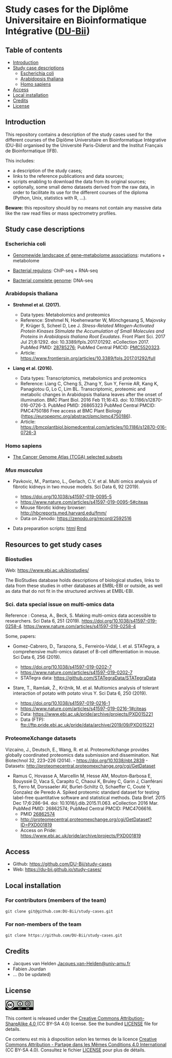 # Study cases for the Diplôme Universitaire en Bioinformatique Intégrative ([DU-Bii](https://du-bii.github.io/accueil/))

## Table of contents

- [Introduction](#introduction)
- [Study case descriptions](#study-case-descriptions)
    - [Escherichia coli](#escherichia-coli)
    - [Arabidopsis thaliana](#arabidopsis-thaliana)
    - [Homo sapiens](#homo-sapiens)
- [Access](#access)
- [Local installation](#local-installation)
- [Credits](#credits)
- [License](#license)

## Introduction

This repository contains a description of the study cases used for the different courses of the Diplôme Universitaire en Bioinformatique Intégrative (DU-Bii) organised by the Université Paris-Diderot and the Institut Français de Bioinformatique (IFB). 


This includes:

- a description of the study cases;
- links to the reference publications and data sources;
- scripts enabling to download the data from its original sources;
- optionally, some small demo datasets derived from the raw data, in order to facilitate its use for the different courses of the diploma (Python, Unix, statistics with R, ...).

**Beware:** this repository should by no means not contain any massive data like the raw read files or mass spectrometry profiles.


## Study case descriptions

### Escherichia coli

- [Genomewide landscape of gene–metabolome associations](Escherichia_coli/genome-metabolome_fuhrer_2017/): mutations + metabolome

- [Bacterial regulons](Escherichia_coli/bacterial-regulons_myers_2013/): ChIP-seq + RNA-seq

- [Bacterial complete genome](Escherichia_coli/genome-sequence_allue-guardia_2019/): DNA-seq

### Arabidopsis thaliana

- **Strehmel et al. (2017).** 

    - Data types: Metabolomics and proteomics
    - Reference: Strehmel N, Hoehenwarter W, Mönchgesang S, Majovsky P, Krüger S, Scheel D, Lee
J. *Stress-Related Mitogen-Activated Protein Kinases Stimulate the Accumulation of
Small Molecules and Proteins in Arabidopsis thaliana Root Exudates*. Front Plant
Sci. 2017 Jul 21;8:1292. doi: 10.3389/fpls.2017.01292. eCollection 2017. PubMed
PMID: [28785276](https://www.ncbi.nlm.nih.gov/pubmed/?term=28785276); PubMed Central PMCID: [PMC5520323](https://europepmc.org/abstract/pmc/pmc5520323).
    - Article: <https://www.frontiersin.org/articles/10.3389/fpls.2017.01292/full>
    
- **Liang et al. (2016).** 

    - Data types: Transcriptomics, metabolomics and proteomics
    - Reference: Liang C, Cheng S, Zhang Y, Sun Y, Fernie AR, Kang K, Panagiotou G, Lo C, Lim BL. Transcriptomic, proteomic and metabolic changes in Arabidopsis thaliana leaves after the onset of illumination. BMC Plant Biol. 2016 Feb 11;16:43. doi: 10.1186/s12870-016-0726-3.
PubMed PMID: 26865323 PubMed Central PMCID: PMC4750186 Free access at BMC Plant Biology (https://europepmc.org/abstract/pmc/pmc4750186).
    - Article: <https://bmcplantbiol.biomedcentral.com/articles/10.1186/s12870-016-0726-3>


### Homo sapiens

- [The Cancer Genome Atlas (TCGA) selected subsets](Homo_sapiens/TCGA_study-case/)

### *Mus musculus*


- Pavkovic, M., Pantano, L., Gerlach, C.V. et al. Multi omics analysis of fibrotic kidneys in two mouse models. Sci Data 6, 92 (2019). 
    - <https://doi.org/10.1038/s41597-019-0095-5> 
    - <https://www.nature.com/articles/s41597-019-0095-5#citeas>
    - Mouse fibrotic kidney browser: <http://hbcreports.med.harvard.edu/fmm/>
    - Data on Zenodo: <https://zenodo.org/record/2592516>

- Data preparation scripts: [html](Mus_musculus/pavkovic_2019/Rmd/prepare-data_pavkovic_2019.html) [Rmd](Mus_musculus/pavkovic_2019/Rmd/prepare-data_pavkovic_2019.Rmd)


## Resources to get study cases


### Biostudies

Web: <https://www.ebi.ac.uk/biostudies/>

The BioStudies database holds descriptions of biological studies, links to data from these studies in other databases at EMBL-EBI or outside, as well as data that do not fit in the structured archives at EMBL-EBI. 

### Sci. data special issue on multi-omics data

Reference : Conesa, A., Beck, S. Making multi-omics data accessible to researchers. Sci Data 6, 251 (2019). <https://doi.org/10.1038/s41597-019-0258-4>. 
<https://www.nature.com/articles/s41597-019-0258-4>

Some, papers:

- Gomez-Cabrero, D., Tarazona, S., Ferreirós-Vidal, I. et al. STATegra, a comprehensive multi-omics dataset of B-cell differentiation in mouse. Sci Data 6, 256 (2019). 
    - <https://doi.org/10.1038/s41597-019-0202-7>
    - <https://www.nature.com/articles/s41597-019-0202-7>
    - STATegra data: <https://github.com/STATegraData/STATegraData>


- Stare, T., Ramšak, Ž., Križnik, M. et al. Multiomics analysis of tolerant interaction of potato with potato virus Y. Sci Data 6, 250 (2019). 
    - <https://doi.org/10.1038/s41597-019-0216-1>
    - <https://www.nature.com/articles/s41597-019-0216-1#citeas>
    - Data: <https://www.ebi.ac.uk/pride/archive/projects/PXD015221>
    - Data (FTP): <ftp://ftp.pride.ebi.ac.uk/pride/data/archive/2019/09/PXD015221>

### ProteomeXchange datasets


Vizcaíno, J., Deutsch, E., Wang, R. et al. ProteomeXchange provides globally coordinated proteomics data submission and dissemination. Nat Biotechnol 32, 223–226 (2014). 
    - <https://doi.org/10.1038/nbt.2839>
    - Datasets: <http://proteomecentral.proteomexchange.org/cgi/GetDataset>


- Ramus C, Hovasse A, Marcellin M, Hesse AM, Mouton-Barbosa E, Bouyssié D, Vaca 
S, Carapito C, Chaoui K, Bruley C, Garin J, Cianférani S, Ferro M, Dorssaeler AV, Burlet-Schiltz O, Schaeffer C, Couté Y, Gonzalez de Peredo A. Spiked proteomic standard dataset for testing label-free quantitative software and statistical methods. Data Brief. 2015 Dec 17;6:286-94. doi: 10.1016/j.dib.2015.11.063. eCollection 2016 Mar. PubMed PMID: 26862574; PubMed Central PMCID: PMC4706616.
    - PMID [26862574](https://www.ncbi.nlm.nih.gov/pubmed/26862574)
    - <http://proteomecentral.proteomexchange.org/cgi/GetDataset?ID=PXD001819>
    - Access on Pride: <https://www.ebi.ac.uk/pride/archive/projects/PXD001819>

## Access

- Github: <https://github.com/DU-Bii/study-cases>
- Web: <https://du-bii.github.io/study-cases/>

## Local installation

### For contributors (members of the team)

```{bash}
git clone git@github.com:DU-Bii/study-cases.git
```
### For non-members of the team

```{bash}
git clone https://github.com/DU-Bii/study-cases.git
```


## Credits

- Jacques van Helden <Jacques.van-Helden@univ-amu.fr>
- Fabien Jourdan
- ... (to be updated)


## License

![](img/CC-BY-SA.png)


This content is released under the [Creative Commons Attribution-ShareAlike 4.0 ](https://creativecommons.org/licenses/by-sa/4.0/deed.en) (CC BY-SA 4.0) license. See the bundled [LICENSE](LICENSE.txt) file for details.

Ce contenu est mis à disposition selon les termes de la licence [Creative Commons Attribution - Partage dans les Mêmes Conditions 4.0 International](https://creativecommons.org/licenses/by-sa/4.0/deed.fr) (CC BY-SA 4.0). Consultez le fichier [LICENSE](LICENSE.txt) pour plus de détails.

